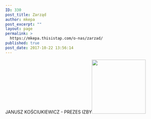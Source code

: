 ```yaml
---
ID: 330
post_title: Zarząd
author: mkepa
post_excerpt: ""
layout: page
permalink: >
  https://mkepa.thisistap.com/o-nas/zarzad/
published: true
post_date: 2017-10-22 13:56:14
---
```

<span class="image__internal-text"> JANUSZ KOŚCIUKIEWICZ - PREZES IZBY<img class="image__internal alignnone wp-image-182 size-full" src="https://mkepa.thisistap.com/wp-content/uploads/2017/10/IMG_5835-kopia.jpg" alt="" width="170" height="170" /></span>